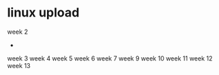 # linux upload
week 2

- 
week 3
week 4
week 5
week 6
week 7
week 9
week 10
week 11
week 12
week 13
